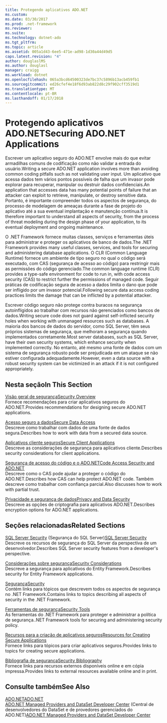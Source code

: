 ```yaml
---
title: Protegendo aplicativos ADO.NET
ms.custom: 
ms.date: 03/30/2017
ms.prod: .net-framework
ms.reviewer: 
ms.suite: 
ms.technology: dotnet-ado
ms.tgt_pltfrm: 
ms.topic: article
ms.assetid: 005a1d43-6ee5-471e-ad98-1d30a44d49d5
caps.latest.revision: "4"
author: douglaslMS
ms.author: douglasl
manager: craigg
ms.workload: dotnet
ms.openlocfilehash: 065a3bcd64500323de7bc37c5896b13acb459fb1
ms.sourcegitcommit: ed26cfef4e18f6d93ab822d8c29f902cff3519d1
ms.translationtype: MT
ms.contentlocale: pt-BR
ms.lasthandoff: 01/17/2018
---
```

# <a name="securing-adonet-applications"></a><span data-ttu-id="53aef-102">Protegendo aplicativos ADO.NET</span><span class="sxs-lookup"><span data-stu-id="53aef-102">Securing ADO.NET Applications</span></span>
<span data-ttu-id="53aef-103">Escrever um aplicativo seguro do ADO.NET envolve mais do que evitar armadilhas comuns de codificação como não validar a entrada do usuário.</span><span class="sxs-lookup"><span data-stu-id="53aef-103">Writing a secure ADO.NET application involves more than avoiding common coding pitfalls such as not validating user input.</span></span> <span data-ttu-id="53aef-104">Um aplicativo que acessa dados tem vários pontos possíveis de falha que um invasor pode explorar para recuperar, manipular ou destruir dados confidenciais.</span><span class="sxs-lookup"><span data-stu-id="53aef-104">An application that accesses data has many potential points of failure that an attacker can exploit to retrieve, manipulate, or destroy sensitive data.</span></span> <span data-ttu-id="53aef-105">Portanto, é importante compreender todos os aspectos de segurança, do processo de modelagem de ameaças durante a fase de projeto do aplicativo até a sua eventual implantação e manutenção contínua.</span><span class="sxs-lookup"><span data-stu-id="53aef-105">It is therefore important to understand all aspects of security, from the process of threat modeling during the design phase of your application, to its eventual deployment and ongoing maintenance.</span></span>  
  
 <span data-ttu-id="53aef-106">O .NET Framework fornece muitas classes, serviços e ferramentas úteis para administrar e proteger os aplicativos de banco de dados.</span><span class="sxs-lookup"><span data-stu-id="53aef-106">The .NET Framework provides many useful classes, services, and tools for securing and administering database applications.</span></span> <span data-ttu-id="53aef-107">O CLR (Common Language Runtime) fornece um ambiente de tipo seguro no qual o código será executado, com CAS (segurança de acesso ao código) para restringir mais as permissões do código gerenciado.</span><span class="sxs-lookup"><span data-stu-id="53aef-107">The common language runtime (CLR) provides a type-safe environment for code to run in, with code access security (CAS) to restrict further the permissions of managed code.</span></span> <span data-ttu-id="53aef-108">Seguir práticas de codificação segura de acesso a dados limita o dano que pode ser infligido por um invasor potencial.</span><span class="sxs-lookup"><span data-stu-id="53aef-108">Following secure data access coding practices limits the damage that can be inflicted by a potential attacker.</span></span>  
  
 <span data-ttu-id="53aef-109">Escrever código seguro não protege contra buracos na segurança autoinfligidos ao trabalhar com recursos não gerenciados como bancos de dados.</span><span class="sxs-lookup"><span data-stu-id="53aef-109">Writing secure code does not guard against self-inflicted security holes when working with unmanaged resources such as databases.</span></span> <span data-ttu-id="53aef-110">A maioria dos bancos de dados do servidor, como SQL Server, têm seus próprios sistemas de segurança, que melhoram a segurança quando implementados corretamente.</span><span class="sxs-lookup"><span data-stu-id="53aef-110">Most server databases, such as SQL Server, have their own security systems, which enhance security when implemented correctly.</span></span> <span data-ttu-id="53aef-111">No entanto, até mesmo uma fonte de dados com um sistema de segurança robusto pode ser prejudicada em um ataque se não estiver configurada adequadamente.</span><span class="sxs-lookup"><span data-stu-id="53aef-111">However, even a data source with a robust security system can be victimized in an attack if it is not configured appropriately.</span></span>  
  
## <a name="in-this-section"></a><span data-ttu-id="53aef-112">Nesta seção</span><span class="sxs-lookup"><span data-stu-id="53aef-112">In This Section</span></span>  
 [<span data-ttu-id="53aef-113">Visão geral de segurança</span><span class="sxs-lookup"><span data-stu-id="53aef-113">Security Overview</span></span>](../../../../docs/framework/data/adonet/security-overview.md)  
 <span data-ttu-id="53aef-114">Fornece recomendações para criar aplicativos seguros do ADO.NET.</span><span class="sxs-lookup"><span data-stu-id="53aef-114">Provides recommendations for designing secure ADO.NET applications.</span></span>  
  
 [<span data-ttu-id="53aef-115">Acesso seguro a dados</span><span class="sxs-lookup"><span data-stu-id="53aef-115">Secure Data Access</span></span>](../../../../docs/framework/data/adonet/secure-data-access.md)  
 <span data-ttu-id="53aef-116">Descreve como trabalhar com dados de uma fonte de dados segura.</span><span class="sxs-lookup"><span data-stu-id="53aef-116">Describes how to work with data from a secured data source.</span></span>  
  
 [<span data-ttu-id="53aef-117">Aplicativos cliente seguros</span><span class="sxs-lookup"><span data-stu-id="53aef-117">Secure Client Applications</span></span>](../../../../docs/framework/data/adonet/secure-client-applications.md)  
 <span data-ttu-id="53aef-118">Descreve as considerações de segurança para aplicativos cliente.</span><span class="sxs-lookup"><span data-stu-id="53aef-118">Describes security considerations for client applications.</span></span>  
  
 [<span data-ttu-id="53aef-119">Segurança de acesso do código e o ADO.NET</span><span class="sxs-lookup"><span data-stu-id="53aef-119">Code Access Security and ADO.NET</span></span>](../../../../docs/framework/data/adonet/code-access-security.md)  
 <span data-ttu-id="53aef-120">Descreve como o CAS pode ajudar a proteger o código do ADO.NET.</span><span class="sxs-lookup"><span data-stu-id="53aef-120">Describes how CAS can help protect ADO.NET code.</span></span> <span data-ttu-id="53aef-121">Também descreve como trabalhar com confiança parcial.</span><span class="sxs-lookup"><span data-stu-id="53aef-121">Also discusses how to work with partial trust.</span></span>  
  
 [<span data-ttu-id="53aef-122">Privacidade e segurança de dados</span><span class="sxs-lookup"><span data-stu-id="53aef-122">Privacy and Data Security</span></span>](../../../../docs/framework/data/adonet/privacy-and-data-security.md)  
 <span data-ttu-id="53aef-123">Descreve as opções de criptografia para aplicativos ADO.NET.</span><span class="sxs-lookup"><span data-stu-id="53aef-123">Describes encryption options for ADO.NET applications.</span></span>  
  
## <a name="related-sections"></a><span data-ttu-id="53aef-124">Seções relacionadas</span><span class="sxs-lookup"><span data-stu-id="53aef-124">Related Sections</span></span>  
 <span data-ttu-id="53aef-125">[SQL Server Security](../../../../docs/framework/data/adonet/sql/sql-server-security.md) (Segurança do SQL Server)</span><span class="sxs-lookup"><span data-stu-id="53aef-125">[SQL Server Security](../../../../docs/framework/data/adonet/sql/sql-server-security.md)</span></span>  
 <span data-ttu-id="53aef-126">Descreve os recursos de segurança do SQL Server da perspectiva de um desenvolvedor.</span><span class="sxs-lookup"><span data-stu-id="53aef-126">Describes SQL Server security features from a developer's perspective.</span></span>  
  
 [<span data-ttu-id="53aef-127">Considerações sobre segurança</span><span class="sxs-lookup"><span data-stu-id="53aef-127">Security Considerations</span></span>](../../../../docs/framework/data/adonet/ef/security-considerations.md)  
 <span data-ttu-id="53aef-128">Descreve a segurança para aplicativos do Entity Framework.</span><span class="sxs-lookup"><span data-stu-id="53aef-128">Describes security for Entity Framework applications.</span></span>  
  
 [<span data-ttu-id="53aef-129">Segurança</span><span class="sxs-lookup"><span data-stu-id="53aef-129">Security</span></span>](../../../../docs/standard/security/index.md)  
 <span data-ttu-id="53aef-130">Contém links para tópicos que descrevem todos os aspectos de segurança no .NET Framework.</span><span class="sxs-lookup"><span data-stu-id="53aef-130">Contains links to topics describing all aspects of security in the .NET Framework.</span></span>  
  
 [<span data-ttu-id="53aef-131">Ferramentas de segurança</span><span class="sxs-lookup"><span data-stu-id="53aef-131">Security Tools</span></span>](http://msdn.microsoft.com/en-us/2a3eb98a-2de6-4fba-b41c-01a74d354c11)  
 <span data-ttu-id="53aef-132">As ferramentas do .NET Framework para proteger e administrar a política de segurança.</span><span class="sxs-lookup"><span data-stu-id="53aef-132">.NET Framework tools for securing and administering security policy.</span></span>  
  
 [<span data-ttu-id="53aef-133">Recursos para a criação de aplicativos seguros</span><span class="sxs-lookup"><span data-stu-id="53aef-133">Resources for Creating Secure Applications</span></span>](http://msdn.microsoft.com/en-us/0ebf5f69-76f2-498a-a2df-83cf3443e132)  
 <span data-ttu-id="53aef-134">Fornece links para tópicos para criar aplicativos seguros.</span><span class="sxs-lookup"><span data-stu-id="53aef-134">Provides links to topics for creating secure applications.</span></span>  
  
 [<span data-ttu-id="53aef-135">Bibliografia de segurança</span><span class="sxs-lookup"><span data-stu-id="53aef-135">Security Bibliography</span></span>](/visualstudio/ide/security-bibliography)  
 <span data-ttu-id="53aef-136">Fornece links para recursos externos disponíveis online e em cópia impressa.</span><span class="sxs-lookup"><span data-stu-id="53aef-136">Provides links to external resources available online and in print.</span></span>  
  
## <a name="see-also"></a><span data-ttu-id="53aef-137">Consulte também</span><span class="sxs-lookup"><span data-stu-id="53aef-137">See Also</span></span>  
 [<span data-ttu-id="53aef-138">ADO.NET</span><span class="sxs-lookup"><span data-stu-id="53aef-138">ADO.NET</span></span>](../../../../docs/framework/data/adonet/index.md)  
 <span data-ttu-id="53aef-139">[ADO.NET Managed Providers and DataSet Developer Center](http://go.microsoft.com/fwlink/?LinkId=217917) (Central de desenvolvedores do DataSet e de provedores gerenciados do ADO.NET)</span><span class="sxs-lookup"><span data-stu-id="53aef-139">[ADO.NET Managed Providers and DataSet Developer Center](http://go.microsoft.com/fwlink/?LinkId=217917)</span></span>
